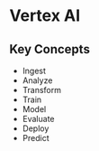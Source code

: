 # Vertex AI

<!--
https://www.youtube.com/watch?v=gT4qqHMiEpA
-->

## Key Concepts

- Ingest
- Analyze
- Transform
- Train
- Model
- Evaluate
- Deploy
- Predict
